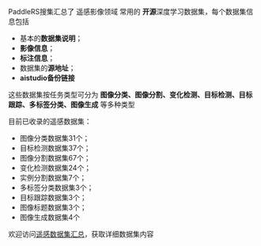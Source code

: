 PaddleRS搜集汇总了 遥感影像领域 常用的 **开源**深度学习数据集，每个数据集信息包括

* 基本的**数据集说明**；
* **影像信息**；
* **标注信息**；
* 数据集的**源地址**；
* **aistudio备份链接**

这些数据集按任务类型可分为 **图像分类、图像分割、变化检测、目标检测、目标跟踪、多标签分类、图像生成** 等多种类型

目前已收录的遥感数据集：

* 图像分类数据集31个；
* 目标检测数据集37个；
* 图像分割数据集67个；
* 变化检测数据集24个；
* 实例分割数据集7个；
* 多标签分类数据集3个；
* 目标跟踪数据集3个；
* 图像标题数据集3个；
* 图像生成数据集4个


欢迎访问[遥感数据集汇总](./dataset_summary.md)，获取详细数据集内容
